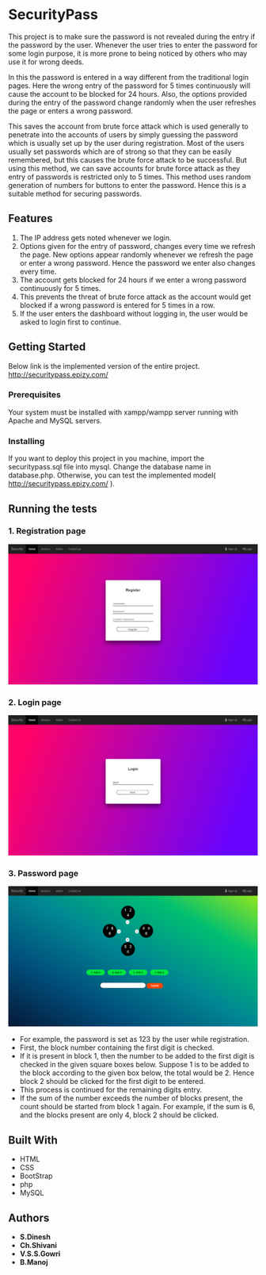 # SecurityPass
This project is to make sure the password is not revealed during
the entry if the password by the user. Whenever the user tries to enter
the password for some login purpose, it is more prone to being noticed
by others who may use it for wrong deeds.

In this the password is entered in a way different from the
traditional login pages. Here the wrong entry of the password for 5
times continuously will cause the account to be blocked for 24 hours.
Also, the options provided during the entry of the password change
randomly when the user refreshes the page or enters a wrong
password.

This saves the account from brute force attack which is used
generally to penetrate into the accounts of users by simply guessing
the password which is usually set up by the user during registration.
Most of the users usually set passwords which are of strong so that
they can be easily remembered, but this causes the brute force attack
to be successful. But using this method, we can save accounts for brute
force attack as they entry of passwords is restricted only to 5 times.
This method uses random generation of numbers for buttons to
enter the password. Hence this is a suitable method for securing
passwords.

## Features
1. The IP address gets noted whenever we login.
2. Options given for the entry of password, changes every time we
refresh the page. New options appear randomly whenever we
refresh the page or enter a wrong password. Hence the password
we enter also changes every time.
3. The account gets blocked for 24 hours if we enter a wrong
password continuously for 5 times.
4. This prevents the threat of brute force attack as the account
would get blocked if a wrong password is entered for 5 times in a
row.
5. If the user enters the dashboard without logging in, the user
would be asked to login first to continue.

## Getting Started

Below link is the implemented version of the entire project.
http://securitypass.epizy.com/

### Prerequisites

Your system must be installed with xampp/wampp server running with Apache and MySQL servers.

### Installing

If you want to deploy this project in you machine, import the securitypass.sql file into mysql. Change the database name in database.php.
Otherwise, you can test the implemented model( http://securitypass.epizy.com/ ).

## Running the tests

### 1. Registration page
![Registeration](images/register.png)

### 2. Login page
![Login](images/login.png)

### 3. Password page
![Password](images/password.png)

* For example, the password is set as 123 by the user while
registration.
* First, the block number containing the first digit is checked. 
* If it is present in block 1, then the number to be added to the first digit is checked in the given square boxes below. 
Suppose 1 is to be added to the block according to the given box below, the total would be 2.
Hence block 2 should be clicked for the first digit to be entered.
* This process is continued for the remaining digits entry.
* If the sum of the number exceeds the number of blocks present, the count should be started from block 1 again.
For example, if the sum is 6, and the blocks present are only 4, block 2 should be clicked.


## Built With

* HTML
* CSS
* BootStrap
* php
* MySQL

## Authors

* **S.Dinesh**
* **Ch.Shivani**
* **V.S.S.Gowri**
* **B.Manoj**
